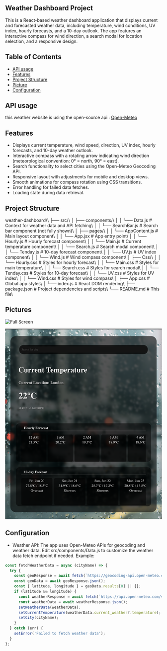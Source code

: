 ## Weather Dashboard Project
This is a React-based weather dashboard application that displays current and forecasted weather data, including temperature, wind conditions, UV index, hourly forecasts, and a 10-day outlook. The app features an interactive compass for wind direction, a search modal for location selection, and a responsive design.

## Table of Contents
- [API usage](#api-usage)
- [Features](#features)
- [Project Structure](#project-structure)
- [Picture](#pictures)
- [Configuration](#configuration)

## API usage
this weather website is using the open-source api :
[Open-Meteo](https://www.npmjs.com/package/openmeteo)


## Features
- Displays current temperature, wind speed, direction, UV index, hourly forecasts, and 10-day weather outlook.
- Interactive compass with a rotating arrow indicating wind direction (meteorological convention: 0° = north, 90° = east).
- Search functionality to select cities using the Open-Meteo Geocoding API.
- Responsive layout with adjustments for mobile and desktop views.
- Smooth animations for compass rotation using CSS transitions.
- Error handling for failed data fetches.
- Loading state during data retrieval.

## Project Structure
weather-dashboard/\\
├── src/\\
│   ├── components/\\
│   │   └── Data.js         # Context for weather data and API fetching\\
│   │   └── SearchBar.js    # Search bar component (not fully shown)\\
│   ├── pages/\\
│   │   └── AppContent.js   # Main layout component\\
│   │   └── App.jsx         # App entry point\\
│   │   └── Hourly.js       # Hourly forecast component\\
│   │   └── Main.js         # Current temperature component\\
│   │   └── Search.js       # Search modal component\\
│   │   └── Tenday.js       # 10-day forecast component\\
│   │   └── UV.js           # UV index component\\
│   │   └── Wind.js         # Wind compass component\\
│   ├── Css/\\
│   │   └── Hourly.css      # Styles for hourly forecast\\
│   │   └── Main.css        # Styles for main temperature\\
│   │   └── Search.css      # Styles for search modal\\
│   │   └── Tenday.css      # Styles for 10-day forecast\\
│   │   └── UV.css          # Styles for UV index\\
│   │   └── Wind.css        # Styles for wind compass\\
│   ├── App.css             # Global app styles\\
│   └── index.js            # React DOM rendering\\
├── package.json            # Project dependencies and scripts\\
└── README.md               # This file\\

## Pictures
![Full Screen](./src/img/full-screen-display.png)

![Smaller Screen](./src/img/smaller-screen-display.png)

## Configuration
- Weather API: The app uses Open-Meteo APIs for geocoding and weather data. Edit src/components/Data.js to customize the weather data fetch endpoint if needed. Example:

```javascript
const fetchWeatherData = async (cityName) => {
  try {
    const geoResponse = await fetch(`https://geocoding-api.open-meteo.com/v1/search?name=${encodeURIComponent(cityName)}&count=10&language=en&format=json`);
    const geoData = await geoResponse.json();
    const { latitude, longitude } = geoData.results[0] || {};
    if (latitude && longitude) {
      const weatherResponse = await fetch(`https://api.open-meteo.com/v1/forecast?latitude=${latitude}&longitude=${longitude}&hourly=temperature_2m&daily=weather_code,temperature_2m_max,temperature_2m_min,uv_index_max&current_weather=true&temperature_unit=celsius&windspeed_unit=ms&timeformat=unixtime`);
      const weatherData = await weatherResponse.json();
      setWeatherData(weatherData);
      setCurrentTemperature(weatherData.current_weather?.temperature);
      setCity(cityName);
    }
  } catch (err) {
    setError('Failed to fetch weather data');
  }
};
```